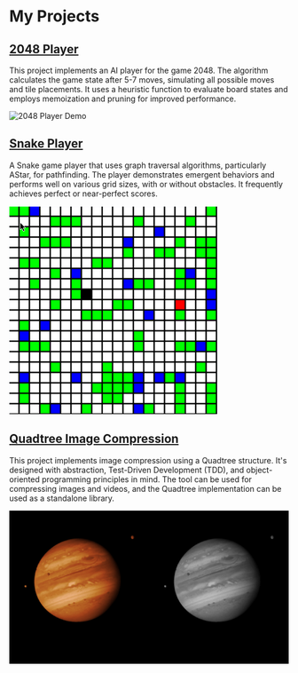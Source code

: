 # My Projects

## [2048 Player](https://github.com/cameroncuster/2048_player)

This project implements an AI player for the game 2048. The algorithm calculates the game state after 5-7 moves, simulating all possible moves and tile placements. It uses a heuristic function to evaluate board states and employs memoization and pruning for improved performance.

![2048 Player Demo](https://github.com/cameroncuster/2048_player/blob/master/Images/exec.gif)

## [Snake Player](https://github.com/cameroncuster/snake_player)

A Snake game player that uses graph traversal algorithms, particularly AStar, for pathfinding. The player demonstrates emergent behaviors and performs well on various grid sizes, with or without obstacles. It frequently achieves perfect or near-perfect scores.

![Snake Player Demo](https://github.com/cameroncuster/snake_player/blob/master/res/snakeObstacles20x20.gif)

## [Quadtree Image Compression](https://github.com/cameroncuster/quadtree_image_compression)

This project implements image compression using a Quadtree structure. It's designed with abstraction, Test-Driven Development (TDD), and object-oriented programming principles in mind. The tool can be used for compressing images and videos, and the Quadtree implementation can be used as a standalone library.

![Quadtree Compression Demo](https://github.com/cameroncuster/quadtree_image_compression/blob/master/res/jupiterc_compression.gif)

